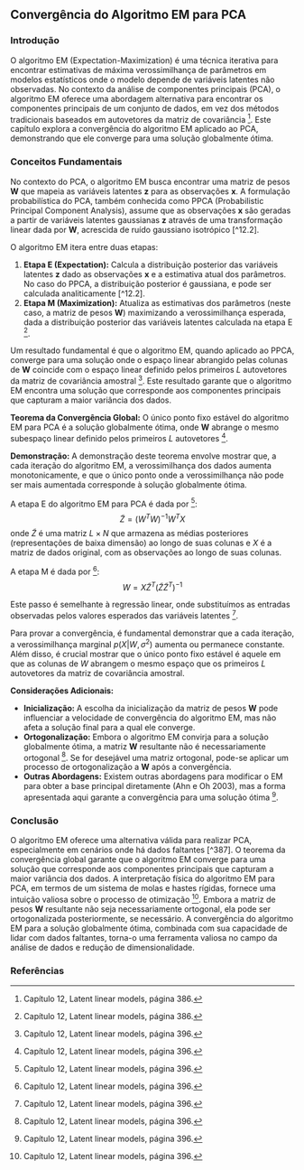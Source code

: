 ## Convergência do Algoritmo EM para PCA

### Introdução
O algoritmo EM (Expectation-Maximization) é uma técnica iterativa para encontrar estimativas de máxima verossimilhança de parâmetros em modelos estatísticos onde o modelo depende de variáveis latentes não observadas. No contexto da análise de componentes principais (PCA), o algoritmo EM oferece uma abordagem alternativa para encontrar os componentes principais de um conjunto de dados, em vez dos métodos tradicionais baseados em autovetores da matriz de covariância [^386]. Este capítulo explora a convergência do algoritmo EM aplicado ao PCA, demonstrando que ele converge para uma solução globalmente ótima.

### Conceitos Fundamentais

No contexto do PCA, o algoritmo EM busca encontrar uma matriz de pesos **W** que mapeia as variáveis latentes **z** para as observações **x**. A formulação probabilística do PCA, também conhecida como PPCA (Probabilistic Principal Component Analysis), assume que as observações **x** são geradas a partir de variáveis latentes gaussianas **z** através de uma transformação linear dada por **W**, acrescida de ruído gaussiano isotrópico [^12.2].

O algoritmo EM itera entre duas etapas:
1.  **Etapa E (Expectation):** Calcula a distribuição posterior das variáveis latentes **z** dado as observações **x** e a estimativa atual dos parâmetros. No caso do PPCA, a distribuição posterior é gaussiana, e pode ser calculada analiticamente [^12.2].
2.  **Etapa M (Maximization):** Atualiza as estimativas dos parâmetros (neste caso, a matriz de pesos **W**) maximizando a verossimilhança esperada, dada a distribuição posterior das variáveis latentes calculada na etapa E [^386].

Um resultado fundamental é que o algoritmo EM, quando aplicado ao PPCA, converge para uma solução onde o espaço linear abrangido pelas colunas de **W** coincide com o espaço linear definido pelos primeiros *L* autovetores da matriz de covariância amostral [^396]. Este resultado garante que o algoritmo EM encontra uma solução que corresponde aos componentes principais que capturam a maior variância dos dados.

**Teorema da Convergência Global:** O único ponto fixo estável do algoritmo EM para PCA é a solução globalmente ótima, onde **W** abrange o mesmo subespaço linear definido pelos primeiros *L* autovetores [^396].

**Demonstração:**
A demonstração deste teorema envolve mostrar que, a cada iteração do algoritmo EM, a verossimilhança dos dados aumenta monotonicamente, e que o único ponto onde a verossimilhança não pode ser mais aumentada corresponde à solução globalmente ótima.

A etapa E do algoritmo EM para PCA é dada por [^396]:
$$ \tilde{Z} = (W^T W)^{-1} W^T X $$
onde $\tilde{Z}$ é uma matriz $L \times N$ que armazena as médias posteriores (representações de baixa dimensão) ao longo de suas colunas e $X$ é a matriz de dados original, com as observações ao longo de suas colunas.

A etapa M é dada por [^396]:
$$ W = X \tilde{Z}^T (\tilde{Z} \tilde{Z}^T)^{-1} $$

Este passo é semelhante à regressão linear, onde substituímos as entradas observadas pelos valores esperados das variáveis latentes [^396].

Para provar a convergência, é fundamental demonstrar que a cada iteração, a verossimilhança marginal $p(X|W,\sigma^2)$ aumenta ou permanece constante. Além disso, é crucial mostrar que o único ponto fixo estável é aquele em que as colunas de $W$ abrangem o mesmo espaço que os primeiros $L$ autovetores da matriz de covariância amostral.

**Considerações Adicionais:**

*   **Inicialização:** A escolha da inicialização da matriz de pesos **W** pode influenciar a velocidade de convergência do algoritmo EM, mas não afeta a solução final para a qual ele converge.
*   **Ortogonalização:** Embora o algoritmo EM convirja para a solução globalmente ótima, a matriz **W** resultante não é necessariamente ortogonal [^396]. Se for desejável uma matriz ortogonal, pode-se aplicar um processo de ortogonalização a **W** após a convergência.
*   **Outras Abordagens:** Existem outras abordagens para modificar o EM para obter a base principal diretamente (Ahn e Oh 2003), mas a forma apresentada aqui garante a convergência para uma solução ótima [^396].

### Conclusão

O algoritmo EM oferece uma alternativa válida para realizar PCA, especialmente em cenários onde há dados faltantes [^387]. O teorema da convergência global garante que o algoritmo EM converge para uma solução que corresponde aos componentes principais que capturam a maior variância dos dados. A interpretação física do algoritmo EM para PCA, em termos de um sistema de molas e hastes rígidas, fornece uma intuição valiosa sobre o processo de otimização [^396]. Embora a matriz de pesos **W** resultante não seja necessariamente ortogonal, ela pode ser ortogonalizada posteriormente, se necessário. A convergência do algoritmo EM para a solução globalmente ótima, combinada com sua capacidade de lidar com dados faltantes, torna-o uma ferramenta valiosa no campo da análise de dados e redução de dimensionalidade.
### Referências
[^386]: Capítulo 12, Latent linear models, página 386.
[^396]: Capítulo 12, Latent linear models, página 396.

<!-- END -->